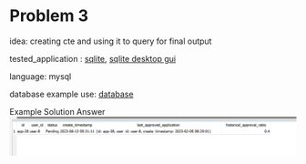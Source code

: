 # Problem 3

idea: creating cte and using it to query for final output

tested_application : [sqlite](https://www.sqlite.org/index.html), [sqlite desktop gui](https://sqlitebrowser.org/)

language: mysql

database example use: [database](https://github.com/darrenCWJ/Atome-Tech-Test/blob/main/Problem%203/atome_test_database.db)


Example Solution Answer\
![alt_text](https://github.com/darrenCWJ/Atome-Tech-Test/blob/main/Problem%203/sample_example_output.png)
